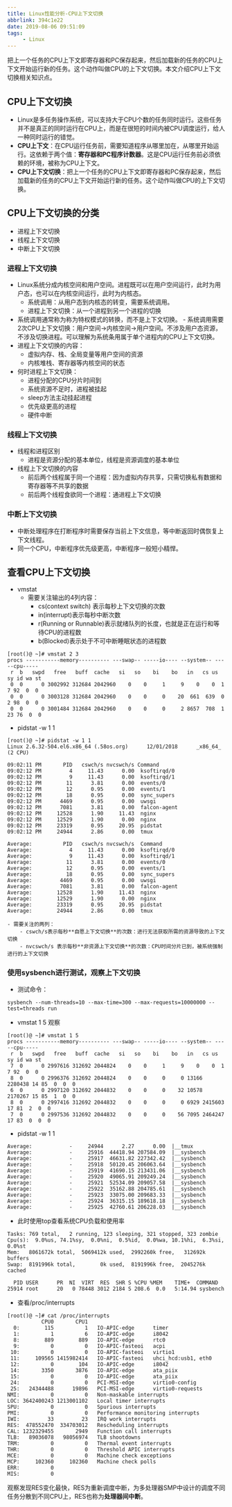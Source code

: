 ```yaml
---
title: Linux性能分析-CPU上下文切换
abbrlink: 394c1e22
date: 2019-08-06 09:51:09
tags:
     - Linux
---
```

<div class="excerpt">
	把上一个任务的CPU上下文即寄存器和PC保存起来，然后加载新的任务的CPU上下文开始运行新的任务。这个动作叫做CPU的上下文切换。本文介绍CPU上下文切换相关知识点。
</div>

<!-- more -->

## CPU上下文切换
- Linux是多任务操作系统，可以支持大于CPU个数的任务同时运行。这些任务并不是真正的同时运行在CPU上，而是在很短的时间内被CPU调度运行，给人一种同时运行的错觉。
- **CPU上下文**：在CPU运行任务前，需要知道程序从哪里加在，从哪里开始运行。这依赖于两个值：**寄存器和PC程序计数器**。这是CPU运行任务前必须依赖的环境，被称为CPU上下文。
- **CPU上下文切换**：把上一个任务的CPU上下文即寄存器和PC保存起来，然后加载新的任务的CPU上下文开始运行新的任务。这个动作叫做CPU的上下文切换。

## CPU上下文切换的分类
- 进程上下文切换
- 线程上下文切换
- 中断上下文切换

### 进程上下文切换
- Linux系统分成内核空间和用户空间。进程既可以在用户空间运行，此时为用户态，也可以在内核空间运行，此时为内核态。
    - 系统调用：从用户态到内核态的转变，需要系统调用。
    - 进程上下文切换：从一个进程到另一个进程的切换
- 系统调用通常称为称为特权模式的转换，而不是上下文切换。
        - 系统调用需要2次CPU上下文切换：用户空间->内核空间->用户空间。不涉及用户态资源，不涉及切换进程。可以理解为系统条用属于单个进程内的CPU上下文切换。
- 进程上下文切换的内容：
    - 虚拟内存、栈、全局变量等用户空间的资源
    - 内核堆栈、寄存器等内核空间的状态
- 何时进程上下文切换：
    - 进程分配的CPU分片时间到
    - 系统资源不足时，进程被挂起
    - sleep方法主动挂起进程
    - 优先级更高的进程
    - 硬件中断

### 线程上下文切换
- 线程和进程区别
    - 进程是资源分配的基本单位，线程是资源调度的基本单位
- 线程上下文切换的内容
    - 前后两个线程属于同一个进程：因为虚拟内存共享，只需切换私有数据和寄存器等不共享的数据
    - 前后两个线程食欲同一个进程：通进程上下文切换

### 中断上下文切换
- 中断处理程序在打断程序时需要保存当前上下文信息，等中断返回时偶恢复上下文线程。
- 同一个CPU，中断程序优先级更高，中断程序一般短小精悍。

## 查看CPU上下文切换
- vmstat
    - 需要关注输出的4列内容：
        - cs(context switch) 表示每秒上下文切换的次数
        - in(interrupt)表示每秒中断次数
        - r(Running or Runnable)表示就绪队列的长度，也就是正在运行和等待CPU的进程数
        - b(Blocked)表示处于不可中断睡眠状态的进程数

```
[root()@ ~]# vmstat 2 3
procs -----------memory---------- ---swap-- -----io---- --system-- -----cpu-----
 r  b   swpd   free   buff  cache   si   so    bi    bo   in   cs us sy id wa st
 0  0      0 3002992 312684 2042960    0    0     1     9    0    0  1  7 92  0  0
 0  0      0 3003128 312684 2042960    0    0     0    20  661  639  0  2 98  0  0
 0  0      0 3001484 312684 2042960    0    0     0     2 8657  708  1 23 76  0  0
```
- pidstat -w 1 1
```
[root()@ ~]# pidstat -w 1 1
Linux 2.6.32-504.el6.x86_64 (.58os.org)      12/01/2018      _x86_64_        (2 CPU)

09:02:11 PM       PID   cswch/s nvcswch/s Command
09:02:12 PM         4     11.43      0.00  ksoftirqd/0
09:02:12 PM         9     11.43      0.00  ksoftirqd/1
09:02:12 PM        11      3.81      0.00  events/0
09:02:12 PM        12      0.95      0.00  events/1
09:02:12 PM        18      0.95      0.00  sync_supers
09:02:12 PM      4469      0.95      0.00  uwsgi
09:02:12 PM      7081      3.81      0.00  falcon-agent
09:02:12 PM     12528      1.90     11.43  nginx
09:02:12 PM     12529      1.90      0.00  nginx
09:02:12 PM     23319      0.95     20.95  pidstat
09:02:12 PM     24944      2.86      0.00  tmux

Average:          PID   cswch/s nvcswch/s  Command
Average:            4     11.43      0.00  ksoftirqd/0
Average:            9     11.43      0.00  ksoftirqd/1
Average:           11      3.81      0.00  events/0
Average:           12      0.95      0.00  events/1
Average:           18      0.95      0.00  sync_supers
Average:         4469      0.95      0.00  uwsgi
Average:         7081      3.81      0.00  falcon-agent
Average:        12528      1.90     11.43  nginx
Average:        12529      1.90      0.00  nginx
Average:        23319      0.95     20.95  pidstat
Average:        24944      2.86      0.00  tmux
```
    - 需要关注的两列：
        - cswch/s表示每秒**自愿上下文切换**的次数：进行无法获取所需的资源导致的上下文切换
        - nvcswch/s 表示每秒**非资源上下文切换**的次数：CPU时间分片已到，被系统强制进行的上下文切换

### 使用sysbench进行测试，观察上下文切换
- 测试命令：
```
sysbench --num-threads=10 --max-time=300 --max-requests=10000000 --test=threads run
```
- vmstat 1 5 观察
```
[root()@ ~]# vmstat 1 5
procs -----------memory---------- ---swap-- -----io---- --system-- -----cpu-----
 r  b   swpd   free   buff  cache   si   so    bi    bo   in   cs us sy id wa st
 7  0      0 2997616 312692 2044824    0    0     1     9    0    0  1  7 92  0  0
 8  0      0 2996376 312692 2044824    0    0     0     0 13166 2280438 14 85  0  0  0
 6  0      0 2997120 312692 2044832    0    0     0    32 10578 2170267 15 85  1  0  0
 8  0      0 2997416 312692 2044832    0    0     0     0 6929 2415603 17 81  2  0  0
 7  0      0 2997536 312692 2044832    0    0     0    56 7095 2464247 17 83  0  0  0
```
- pidstat -w 1 1
```
Average:            -     24944      2.27      0.00  |__tmux
Average:            -     25916  44418.94 207584.09  |__sysbench
Average:            -     25917  46631.82 227342.42  |__sysbench
Average:            -     25918  50120.45 206063.64  |__sysbench
Average:            -     25919  41690.15 213431.06  |__sysbench
Average:            -     25920  49065.91 209249.24  |__sysbench
Average:            -     25921  52534.09 209057.58  |__sysbench
Average:            -     25922  35162.88 204785.61  |__sysbench
Average:            -     25923  33075.00 209683.33  |__sysbench
Average:            -     25924  36315.15 189618.18  |__sysbench
Average:            -     25925  42760.61 206228.03  |__sysbench
```
- 此时使用top查看系统CPU负载和使用率
```
Tasks: 769 total,   2 running, 123 sleeping, 321 stopped, 323 zombie
Cpu(s):  9.0%us, 74.1%sy,  0.0%ni,  0.5%id,  0.0%wa, 10.1%hi,  6.3%si,  0.0%st
Mem:   8061672k total,  5069412k used,  2992260k free,   312692k buffers
Swap:  8191996k total,        0k used,  8191996k free,  2045276k cached

  PID USER      PR  NI  VIRT  RES  SHR S %CPU %MEM    TIME+  COMMAND                                                             
25914 root      20   0 78448 3012 2184 S 208.6  0.0   5:14.94 sysbench
```
- 查看/proc/interrupts
```
[root()@ ~]# cat /proc/interrupts 
           CPU0       CPU1       
  0:        115          1   IO-APIC-edge      timer
  1:          1          6   IO-APIC-edge      i8042
  8:        889        889   IO-APIC-edge      rtc0
  9:          0          0   IO-APIC-fasteoi   acpi
 10:          0          0   IO-APIC-fasteoi   virtio1
 11:     109565 1415982414   IO-APIC-fasteoi   uhci_hcd:usb1, eth0
 12:          0        104   IO-APIC-edge      i8042
 14:       3350       3876   IO-APIC-edge      ata_piix
 15:          0          0   IO-APIC-edge      ata_piix
 24:          0          0   PCI-MSI-edge      virtio0-config
 25:   24344488      19896   PCI-MSI-edge      virtio0-requests
NMI:          0          0   Non-maskable interrupts
LOC: 3642400243 1213001102   Local timer interrupts
SPU:          0          0   Spurious interrupts
PMI:          0          0   Performance monitoring interrupts
IWI:         33         23   IRQ work interrupts
RES:  478552470  334703012   Rescheduling interrupts
CAL: 1232329455       2949   Function call interrupts
TLB:   89036078   98056974   TLB shootdowns
TRM:          0          0   Thermal event interrupts
THR:          0          0   Threshold APIC interrupts
MCE:          0          0   Machine check exceptions
MCP:     102360     102360   Machine check polls
ERR:          0
MIS:          0

```
观察发现RES变化最快，RES为重新调度中断，为多处理器SMP中设计的调度不同任务分散到不同CPU上，RES也称为**处理器间中断**。




